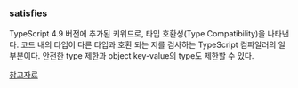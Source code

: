 ### satisfies 
TypeScript 4.9 버전에 추가된 키워드로, 타입 호환성(Type Compatibility)을 나타낸다.
코드 내의 타입이 다른 타입과 호환 되는 지를 검사하는 TypeScript 컴파일러의 일부분이다.
안전한 type 제한과 object key-value의 type도 제한할 수 있다.

[참고자료](https://engineering.ab180.co/stories/satisfies-safe-upcasting)
